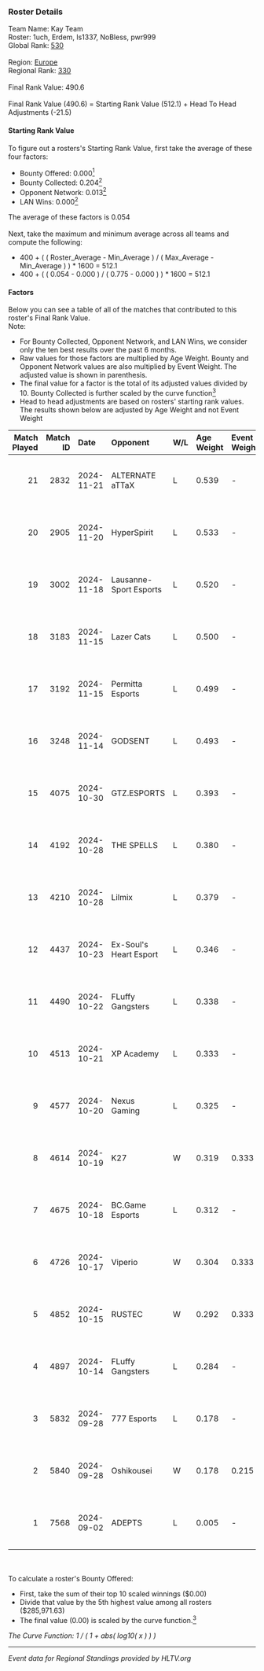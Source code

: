 ### Roster Details<br />
Team Name: Kay Team<br />
Roster: 1uch, Erdem, ls1337, NoBless, pwr999<br />
Global Rank: [530](../../standings_global_2025_02_28.md)<br />
<br />
Region: [Europe]( ../../standings_europe_2025_02_28.md)<br />
Regional Rank: [330]( ../../standings_europe_2025_02_28.md)<br />
<br />
Final Rank Value:  490.6<br />
<br />
Final Rank Value (490.6) = Starting Rank Value (512.1) + Head To Head Adjustments (-21.5)<br />

#### Starting Rank Value<br />
To figure out a rosters's Starting Rank Value, first take the average of these four factors:<br />
- Bounty Offered: 0.000[<sup>1</sup>](#table2)
- Bounty Collected: 0.204[<sup>2</sup>](#table1)
- Opponent Network: 0.013[<sup>2</sup>](#table1)
- LAN Wins: 0.000[<sup>2</sup>](#table1)

The average of these factors is 0.054<br />
<br />
Next, take the maximum and minimum average across all teams and compute the following:<br />
- 400 + ( ( Roster_Average - Min_Average ) / ( Max_Average - Min_Average ) ) * 1600 = 512.1
- 400 + ( ( 0.054 - 0.000 ) / ( 0.775 - 0.000 ) ) * 1600 = 512.1


#### Factors<br />
Below you can see a table of all of the matches that contributed to this roster's Final Rank Value.<br />
Note:<br />

- For Bounty Collected, Opponent Network, and LAN Wins, we consider only the ten best results over the past 6 months.
- Raw values for those factors are multiplied by Age Weight. Bounty and Opponent Network values are also multiplied by Event Weight. The adjusted value is shown in parenthesis.
- The final value for a factor is the total of its adjusted values divided by 10. Bounty Collected is further scaled by the curve function[<sup>3</sup>](#curveFunction)
- Head to head adjustments are based on rosters' starting rank values. The results shown below are adjusted by Age Weight and not Event Weight
<span id="table1"></span><br />


| Match Played | Match ID | Date       | Opponent               | W/L | Age Weight | Event Weight | Bounty Collected | Opponent Network | LAN Wins  | H2H Adj. | Roster                               |
| -: | -: | :- | :- | :- | :- | :- | :- | :- | :- | -: | :- |
|           21 |     2832 | 2024-11-21 | ALTERNATE aTTaX        | L   | 0.539      | -            | -                | -                | -         |    -1.12 | 1uch, Erdem, NoBless, pfq, pwr999    |
|           20 |     2905 | 2024-11-20 | HyperSpirit            | L   | 0.533      | -            | -                | -                | -         |    -4.58 | 1uch, Erdem, NoBless, pfq, pwr999    |
|           19 |     3002 | 2024-11-18 | Lausanne-Sport Esports | L   | 0.520      | -            | -                | -                | -         |    -6.45 | 1uch, Erdem, NoBless, pfq, pwr999    |
|           18 |     3183 | 2024-11-15 | Lazer Cats             | L   | 0.500      | -            | -                | -                | -         |    -2.95 | 1uch, Erdem, NoBless, pfq, pwr999    |
|           17 |     3192 | 2024-11-15 | Permitta Esports       | L   | 0.499      | -            | -                | -                | -         |    -2.68 | 1uch, Erdem, NoBless, pfq, pwr999    |
|           16 |     3248 | 2024-11-14 | GODSENT                | L   | 0.493      | -            | -                | -                | -         |    -3.96 | 1uch, Erdem, NoBless, pfq, pwr999    |
|           15 |     4075 | 2024-10-30 | GTZ.ESPORTS            | L   | 0.393      | -            | -                | -                | -         |    -0.17 | 1uch, Erdem, NoBless, pfq, pwr999    |
|           14 |     4192 | 2024-10-28 | THE SPELLS             | L   | 0.380      | -            | -                | -                | -         |    -5.24 | 1uch, Erdem, NoBless, pfq, pwr999    |
|           13 |     4210 | 2024-10-28 | Lilmix                 | L   | 0.379      | -            | -                | -                | -         |    -3.80 | 1uch, Erdem, NoBless, pfq, pwr999    |
|           12 |     4437 | 2024-10-23 | Ex-Soul's Heart Esport | L   | 0.346      | -            | -                | -                | -         |    -3.78 | 1uch, Erdem, NoBless, pfq, pwr999    |
|           11 |     4490 | 2024-10-22 | FLuffy Gangsters       | L   | 0.338      | -            | -                | -                | -         |    -1.66 | 1uch, Erdem, ls1337, NoBless, pwr999 |
|           10 |     4513 | 2024-10-21 | XP Academy             | L   | 0.333      | -            | -                | -                | -         |    -4.62 | 1uch, Erdem, NoBless, pfq, pwr999    |
|            9 |     4577 | 2024-10-20 | Nexus Gaming           | L   | 0.325      | -            | -                | -                | -         |    -0.34 | 1uch, Erdem, ls1337, NoBless, pwr999 |
|            8 |     4614 | 2024-10-19 | K27                    | W   | 0.319      | 0.333        | 0.010 (0.001)    | 0.634 (0.068)    | 0 (0.000) |     9.22 | 1uch, Erdem, ls1337, NoBless, pwr999 |
|            7 |     4675 | 2024-10-18 | BC.Game Esports        | L   | 0.312      | -            | -                | -                | -         |    -1.28 | 1uch, Erdem, ls1337, NoBless, pwr999 |
|            6 |     4726 | 2024-10-17 | Viperio                | W   | 0.304      | 0.333        | 0.002 (0.000)    | 0.444 (0.045)    | 0 (0.000) |     7.81 | 1uch, Erdem, ls1337, NoBless, pwr999 |
|            5 |     4852 | 2024-10-15 | RUSTEC                 | W   | 0.292      | 0.333        | 0.000 (0.000)    | 0.134 (0.013)    | 0 (0.000) |     5.29 | 1uch, Erdem, ls1337, NoBless, pwr999 |
|            4 |     4897 | 2024-10-14 | FLuffy Gangsters       | L   | 0.284      | -            | -                | -                | -         |    -1.33 | 1uch, Erdem, ls1337, NoBless, pwr999 |
|            3 |     5832 | 2024-09-28 | 777 Esports            | L   | 0.178      | -            | -                | -                | -         |    -1.75 | 1uch, Erdem, NoBless, pfq, pwr999    |
|            2 |     5840 | 2024-09-28 | Oshikousei             | W   | 0.178      | 0.215        | 0.000 (0.000)    | 0.000 (0.000)    | 0 (0.000) |     1.95 | 1uch, Erdem, NoBless, pfq, pwr999    |
|            1 |     7568 | 2024-09-02 | ADEPTS                 | L   | 0.005      | -            | -                | -                | -         |    -0.04 | 1uch, Erdem, NoBless, pfq, pwr999    |

<br />
<span id="table2"></span><br />
To calculate a roster's Bounty Offered:<br />

- First, take the sum of their top 10 scaled winnings ($0.00)
- Divide that value by the 5th highest value among all rosters ($285,971.63)
- The final value (0.00) is scaled by the curve function.[<sup>3</sup>](#curveFunction)

<span id="curveFunction"></span>_The Curve Function: 1 / ( 1 + abs( log10( x ) ) )_<br />

---
_Event data for Regional Standings provided by HLTV.org_<br />
